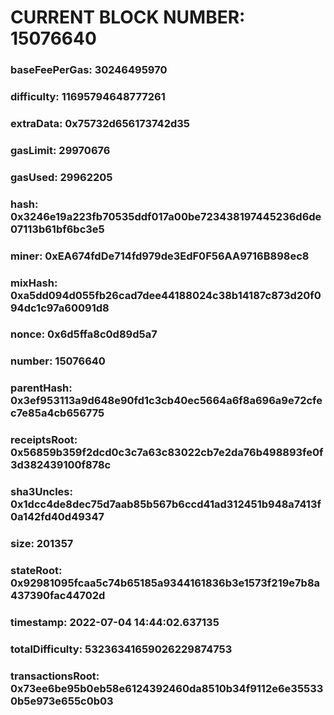 # CURRENT BLOCK NUMBER: 15076640

### baseFeePerGas: 30246495970
### difficulty: 11695794648777261
### extraData: 0x75732d656173742d35
### gasLimit: 29970676
### gasUsed: 29962205
### hash: 0x3246e19a223fb70535ddf017a00be723438197445236d6de07113b61bf6bc3e5
### miner: 0xEA674fdDe714fd979de3EdF0F56AA9716B898ec8
### mixHash: 0xa5dd094d055fb26cad7dee44188024c38b14187c873d20f094dc1c97a60091d8
### nonce: 0x6d5ffa8c0d89d5a7
### number: 15076640
### parentHash: 0x3ef953113a9d648e90fd1c3cb40ec5664a6f8a696a9e72cfec7e85a4cb656775
### receiptsRoot: 0x56859b359f2dcd0c3c7a63c83022cb7e2da76b498893fe0f3d382439100f878c
### sha3Uncles: 0x1dcc4de8dec75d7aab85b567b6ccd41ad312451b948a7413f0a142fd40d49347
### size: 201357
### stateRoot: 0x92981095fcaa5c74b65185a9344161836b3e1573f219e7b8a437390fac44702d
### timestamp: 2022-07-04 14:44:02.637135
### totalDifficulty: 53236341659026229874753
### transactionsRoot: 0x73ee6be95b0eb58e6124392460da8510b34f9112e6e355330b5e973e655c0b03
